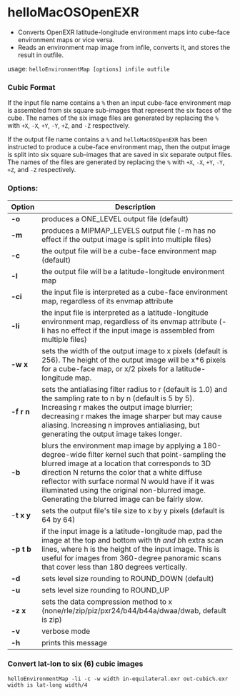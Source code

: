 # helloMacOSOpenEXR
- Converts OpenEXR latitude-longitude environment maps into cube-face environment maps or vice versa.
- Reads an environment map image from infile, converts it, and stores the result in outfile. 

usage: `helloEnvironmentMap [options] infile outfile`

### Cubic Format
If the input file name contains a `%` then an input cube-face environment map is assembled from six 
square sub-images that represent the six faces of the cube. The names of the six image files are generated 
by replacing the `%` with `+X`, `-X`, `+Y`, `-Y`, `+Z`, and `-Z` respectively.

If the output file name contains a `%` and `helloMacOSOpenEXR` has been instructed to produce a cube-face 
environment map, then the output image is split into six square sub-images that are saved in six separate 
output files.  The names of the files are generated by replacing the `%` with `+X`, `-X`, `+Y`, `-Y`, `+Z`, and `-Z` 
respectively.

### Options:

| Option   | Description |
| -------- | ----------- |
| **-o**   | produces a ONE_LEVEL output file (default)   |
| **-m**   | produces a MIPMAP_LEVELS output file (-m has no effect if the output image is split into multiple files)   |
| **-c**   | the output file will be a cube-face environment map (default)   |
| **-l**   | the output file will be a latitude-longitude environment map   |
| **-ci**   | the input file is interpreted as a cube-face environment map, regardless of its envmap attribute   |
| **-li**   | the input file is interpreted as a latitude-longitude environment map, regardless of its envmap attribute (-li has no effect if the input image is assembled from multiple files) |
| **-w x**   | sets the width of the output image to x pixels (default is 256).  The height of the output image will be x*6 pixels for a cube-face map, or x/2 pixels for a latitude-longitude map. |
| **-f r n**   | sets the antialiasing filter radius to r (default is 1.0) and the sampling rate to n by n (default is 5 by 5).  Increasing r makes the output image blurrier; decreasing r makes the image sharper but may cause aliasing. Increasing n improves antialiasing, but generating the output image takes longer. |
| **-b** | blurs the environment map image by applying a 180-degree-wide filter kernel such that point-sampling the blurred image at a location that corresponds to 3D direction N returns the color that a white diffuse reflector with surface normal N would have if it was illuminated using the original non-blurred image. Generating the blurred image can be fairly slow. |       
| -**t x y** | sets the output file's tile size to x by y pixels (default is 64 by 64) |
| **-p t b** | if the input image is a latitude-longitude map, pad the image at the top and bottom with t*h and b*h extra scan lines, where h is the height of the input image.  This is useful for images from 360-degree panoramic scans that cover less than 180 degrees vertically. |     
| **-d** | sets level size rounding to ROUND_DOWN (default) |
| **-u** | sets level size rounding to ROUND_UP |        
| **-z x** | sets the data compression method to x (none/rle/zip/piz/pxr24/b44/b44a/dwaa/dwab, default is zip) |
| **-v** | verbose mode |
| **-h** | prints this message |         

### Convert lat-lon to six (6) cubic images
`helloEnvironmentMap -li -c -w width in-equilateral.exr out-cubic%.exr width is lat-long width/4`
